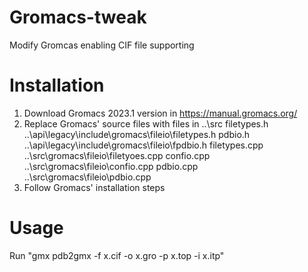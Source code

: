 # Gromacs-tweak
Modify Gromcas enabling CIF file supporting

# Installation
1. Download Gromacs 2023.1 version in https://manual.gromacs.org/
2. Replace Gromacs' source files with files in ..\src
   filetypes.h        ..\api\legacy\include\gromacs\fileio\filetypes.h
   pdbio.h            ..\api\legacy\include\gromacs\fileio\fpdbio.h
   filetypes.cpp      ..\src\gromacs\fileio\filetyoes.cpp
   confio.cpp         ..\src\gromacs\fileio\confio.cpp
   pdbio.cpp          ..\src\gromacs\fileio\pdbio.cpp
3. Follow Gromacs' installation steps

# Usage
Run "gmx pdb2gmx -f x.cif -o x.gro -p x.top -i x.itp"
